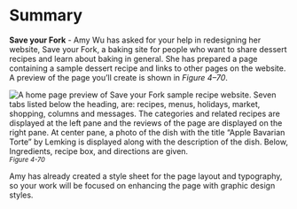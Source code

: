 # Summary

**Save your Fork** - Amy Wu has asked for your help in redesigning her website, Save your Fork, a baking site for people who want to share dessert recipes and learn about baking in general. She has prepared a page containing a sample dessert recipe and links to other pages on the website. A preview of the page you’ll create is shown in *Figure 4–70*.

![A home page preview of Save your Fork sample recipe website. Seven tabs listed below the heading, are: recipes, menus, holidays, market, shopping, columns and messages. The categories and related recipes are displayed at the left pane and the reviews of the page are displayed on the right pane.  At center pane, a photo of the dish with the title “Apple Bavarian Torte” by Lemking is displayed along with the description of the dish. Below, Ingredients, recipe box, and directions are given.](https://cdn.filestackcontent.com/VzZY2iq0RKu76mZH8crO)
<sup>*Figure 4-70*</sup>

Amy has already created a style sheet for the page layout and typography, so your work will be focused on enhancing the page with graphic design styles. 